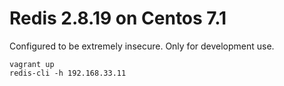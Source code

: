 # Redis 2.8.19 on Centos 7.1
Configured to be extremely insecure. Only for development use.
```
vagrant up
redis-cli -h 192.168.33.11
```
